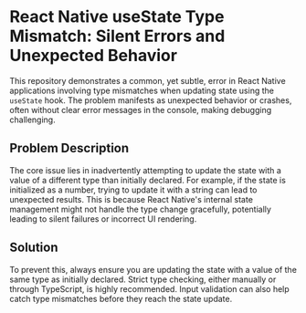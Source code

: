 # React Native useState Type Mismatch: Silent Errors and Unexpected Behavior

This repository demonstrates a common, yet subtle, error in React Native applications involving type mismatches when updating state using the `useState` hook. The problem manifests as unexpected behavior or crashes, often without clear error messages in the console, making debugging challenging. 

## Problem Description

The core issue lies in inadvertently attempting to update the state with a value of a different type than initially declared.  For example, if the state is initialized as a number, trying to update it with a string can lead to unexpected results. This is because React Native's internal state management might not handle the type change gracefully, potentially leading to silent failures or incorrect UI rendering.

## Solution

To prevent this, always ensure you are updating the state with a value of the same type as initially declared. Strict type checking, either manually or through TypeScript, is highly recommended.  Input validation can also help catch type mismatches before they reach the state update.